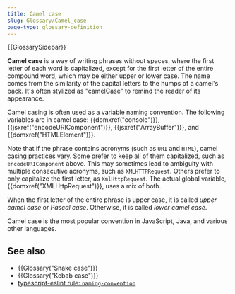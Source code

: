 ```yaml
---
title: Camel case
slug: Glossary/Camel_case
page-type: glossary-definition
---
```


{{GlossarySidebar}}

**Camel case** is a way of writing phrases without spaces, where the first letter of each word is capitalized, except for the first letter of the entire compound word, which may be either upper or lower case. The name comes from the similarity of the capital letters to the humps of a camel's back. It's often stylized as "camelCase" to remind the reader of its appearance.

Camel casing is often used as a variable naming convention. The following variables are in camel case: {{domxref("console")}}, {{jsxref("encodeURIComponent")}}, {{jsxref("ArrayBuffer")}}, and {{domxref("HTMLElement")}}.

Note that if the phrase contains acronyms (such as `URI` and `HTML`), camel casing practices vary. Some prefer to keep all of them capitalized, such as `encodeURIComponent` above. This may sometimes lead to ambiguity with multiple consecutive acronyms, such as `XMLHTTPRequest`. Others prefer to only capitalize the first letter, as `XmlHttpRequest`. The actual global variable, {{domxref("XMLHttpRequest")}}, uses a mix of both.

When the first letter of the entire phrase is upper case, it is called _upper camel case_ or _Pascal case_. Otherwise, it is called _lower camel case_.

Camel case is the most popular convention in JavaScript, Java, and various other languages.

## See also

- {{Glossary("Snake case")}}
- {{Glossary("Kebab case")}}
- [typescript-eslint rule: `naming-convention`](https://typescript-eslint.io/rules/naming-convention/)
